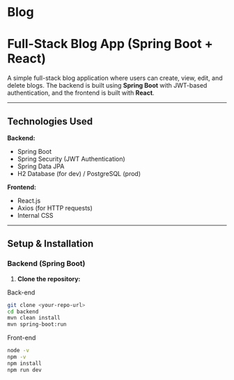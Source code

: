 # Blog

# Full-Stack Blog App (Spring Boot + React)

A simple full-stack blog application where users can create, view, edit, and delete blogs. The backend is built using **Spring Boot** with JWT-based authentication, and the frontend is built with **React**.

---

## Technologies Used

**Backend:**
- Spring Boot
- Spring Security (JWT Authentication)
- Spring Data JPA
- H2 Database (for dev) / PostgreSQL (prod)

**Frontend:**
- React.js
- Axios (for HTTP requests)
- Internal CSS

---

## Setup & Installation

### Backend (Spring Boot)

1. **Clone the repository:**

Back-end
```bash
git clone <your-repo-url>
cd backend
mvn clean install
mvn spring-boot:run
```
Front-end
```bash
node -v
npm -v
npm install
npm run dev
```


